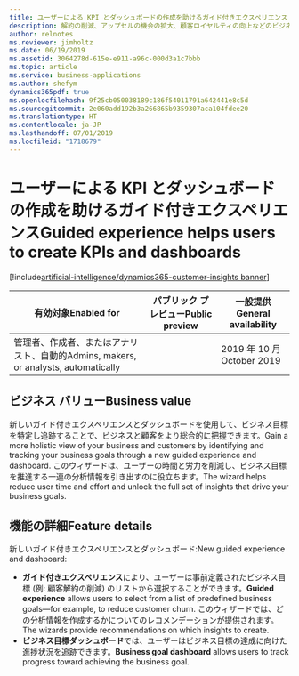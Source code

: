 ```yaml
---
title: ユーザーによる KPI とダッシュボードの作成を助けるガイド付きエクスペリエンス
description: 解約の削減、アップセルの機会の拡大、顧客ロイヤルティの向上などのビジネス目標をユーザーが定義するのに役立つガイド付きエクスペリエンスを提供します。 ビジネス目標の分析情報を強化するためのデータのオンボード、統合、形成を支援するために、関連するセグメント、メジャー、Customer Insights を自動的に推奨します。
author: relnotes
ms.reviewer: jimholtz
ms.date: 06/19/2019
ms.assetid: 3064278d-615e-e911-a96c-000d3a1c7bbb
ms.topic: article
ms.service: business-applications
ms.author: shefym
dynamics365pdf: true
ms.openlocfilehash: 9f25cb050038189c186f54011791a642441e8c5d
ms.sourcegitcommit: 2e060add192b3a266865b9359307aca104fdee20
ms.translationtype: HT
ms.contentlocale: ja-JP
ms.lasthandoff: 07/01/2019
ms.locfileid: "1718679"
---
```

# <a name="guided-experience-helps-users-to-create-kpis-and-dashboards"></a><span data-ttu-id="52a30-104">ユーザーによる KPI とダッシュボードの作成を助けるガイド付きエクスペリエンス</span><span class="sxs-lookup"><span data-stu-id="52a30-104">Guided experience helps users to create KPIs and dashboards</span></span>
[!include[artificial-intelligence/dynamics365-customer-insights banner](../includes/artificial-intelligence/dynamics365-customer-insights.md)]

| <span data-ttu-id="52a30-105">有効対象</span><span class="sxs-lookup"><span data-stu-id="52a30-105">Enabled for</span></span>    |  <span data-ttu-id="52a30-106">パブリック プレビュー</span><span class="sxs-lookup"><span data-stu-id="52a30-106">Public preview</span></span> | <span data-ttu-id="52a30-107">一般提供</span><span class="sxs-lookup"><span data-stu-id="52a30-107">General availability</span></span> | 
| ---------- | ---------- |---------- |
|<span data-ttu-id="52a30-108">管理者、作成者、またはアナリスト、自動的</span><span class="sxs-lookup"><span data-stu-id="52a30-108">Admins, makers, or analysts, automatically</span></span>|| <span data-ttu-id="52a30-109">2019 年 10 月</span><span class="sxs-lookup"><span data-stu-id="52a30-109">October 2019</span></span>|


## <a name="business-value"></a><span data-ttu-id="52a30-110">ビジネス バリュー</span><span class="sxs-lookup"><span data-stu-id="52a30-110">Business value</span></span>
<!-- bv start -->
<span data-ttu-id="52a30-111">新しいガイド付きエクスペリエンスとダッシュボードを使用して、ビジネス目標を特定し追跡することで、ビジネスと顧客をより総合的に把握できます。</span><span class="sxs-lookup"><span data-stu-id="52a30-111">Gain a more holistic view of your business and customers by identifying and tracking your business goals through a new guided experience and dashboard.</span></span> <span data-ttu-id="52a30-112">このウィザードは、ユーザーの時間と労力を削減し、ビジネス目標を推進する一連の分析情報を引き出すのに役立ちます。</span><span class="sxs-lookup"><span data-stu-id="52a30-112">The wizard helps reduce user time and effort and unlock the full set of insights that drive your business goals.</span></span> 

<!-- bv end -->



## <a name="feature-details"></a><span data-ttu-id="52a30-113">機能の詳細</span><span class="sxs-lookup"><span data-stu-id="52a30-113">Feature details</span></span>
<!--feature detail start -->
<span data-ttu-id="52a30-114">新しいガイド付きエクスペリエンスとダッシュボード:</span><span class="sxs-lookup"><span data-stu-id="52a30-114">New guided experience and dashboard:</span></span>

- <span data-ttu-id="52a30-115">**ガイド付きエクスペリエンス**により、ユーザーは事前定義されたビジネス目標 (例: 顧客解約の削減) のリストから選択することができます。</span><span class="sxs-lookup"><span data-stu-id="52a30-115">**Guided experience** allows users to select from a list of predefined business goals—for example, to reduce customer churn.</span></span> <span data-ttu-id="52a30-116">このウィザードでは、どの分析情報を作成するかについてのレコメンデーションが提供されます。</span><span class="sxs-lookup"><span data-stu-id="52a30-116">The wizards provide recommendations on which insights to create.</span></span>
- <span data-ttu-id="52a30-117">**ビジネス目標ダッシュボード**では、ユーザーはビジネス目標の達成に向けた進捗状況を追跡できます。</span><span class="sxs-lookup"><span data-stu-id="52a30-117">**Business goal dashboard** allows users to track progress toward achieving the business goal.</span></span>
<!--feature detail end -->










